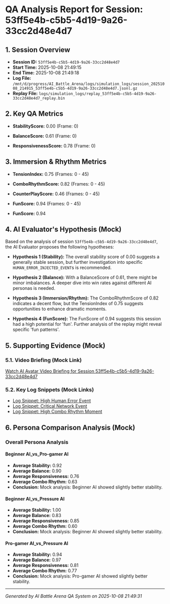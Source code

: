 # QA Analysis Report for Session: 53ff5e4b-c5b5-4d19-9a26-33cc2d48e4d7

## 1. Session Overview
*   **Session ID:** `53ff5e4b-c5b5-4d19-9a26-33cc2d48e4d7`
*   **Start Time:** 2025-10-08 21:49:15
*   **End Time:** 2025-10-08 21:49:18
*   **Log File:** `/mnt/d/progress/AI_Battle_Arena/logs/simulation_logs/session_20251008_214915_53ff5e4b-c5b5-4d19-9a26-33cc2d48e4d7.jsonl.gz`
*   **Replay File:** `logs/simulation_logs/replay_53ff5e4b-c5b5-4d19-9a26-33cc2d48e4d7_replay.bin`

## 2. Key QA Metrics


*   **StabilityScore:** 0.00 (Frame: 0)

*   **BalanceScore:** 0.61 (Frame: 0)

*   **ResponsivenessScore:** 0.78 (Frame: 0)



## 3. Immersion & Rhythm Metrics


*   **TensionIndex:** 0.75 (Frames: 0 - 45)

*   **ComboRhythmScore:** 0.82 (Frames: 0 - 45)

*   **CounterPlayScore:** 0.46 (Frames: 0 - 45)

*   **FunScore:** 0.94 (Frames: 0 - 45)


*   **FunScore:** 0.94



## 4. AI Evaluator's Hypothesis (Mock)
Based on the analysis of session `53ff5e4b-c5b5-4d19-9a26-33cc2d48e4d7`, the AI Evaluator proposes the following hypotheses:

*   **Hypothesis 1 (Stability):** The overall stability score of 0.00 suggests a generally stable session, but further investigation into specific `HUMAN_ERROR_INJECTED_EVENT`s is recommended.
*   **Hypothesis 2 (Balance):** With a BalanceScore of 0.61, there might be minor imbalances. A deeper dive into win rates against different AI personas is needed.
*   **Hypothesis 3 (Immersion/Rhythm):** The ComboRhythmScore of 0.82 indicates a decent flow, but the TensionIndex of 0.75 suggests opportunities to enhance dramatic moments.

*   **Hypothesis 4 (FunScore):** The FunScore of 0.94 suggests this session had a high potential for 'fun'. Further analysis of the replay might reveal specific 'fun patterns'.


## 5. Supporting Evidence (Mock)

### 5.1. Video Briefing (Mock Link)
[Watch AI Avatar Video Briefing for Session 53ff5e4b-c5b5-4d19-9a26-33cc2d48e4d7](mock_video_briefing_53ff5e4b-c5b5-4d19-9a26-33cc2d48e4d7.mp4)

### 5.2. Key Log Snippets (Mock Links)
*   [Log Snippet: High Human Error Event](mock_log_snippet_human_error_53ff5e4b-c5b5-4d19-9a26-33cc2d48e4d7.jsonl)
*   [Log Snippet: Critical Network Event](mock_log_snippet_network_event_53ff5e4b-c5b5-4d19-9a26-33cc2d48e4d7.jsonl)
*   [Log Snippet: High Combo Rhythm Moment](mock_log_snippet_combo_rhythm_53ff5e4b-c5b5-4d19-9a26-33cc2d48e4d7.jsonl)

## 6. Persona Comparison Analysis (Mock)

### Overall Persona Analysis

#### Beginner AI_vs_Pro-gamer AI
*   **Average Stability:** 0.92
*   **Average Balance:** 0.90
*   **Average Responsiveness:** 0.76
*   **Average Combo Rhythm:** 0.63
*   **Conclusion:** Mock analysis: Beginner AI showed slightly better stability.

#### Beginner AI_vs_Pressure AI
*   **Average Stability:** 1.00
*   **Average Balance:** 0.83
*   **Average Responsiveness:** 0.85
*   **Average Combo Rhythm:** 0.60
*   **Conclusion:** Mock analysis: Beginner AI showed slightly better stability.

#### Pro-gamer AI_vs_Pressure AI
*   **Average Stability:** 0.94
*   **Average Balance:** 0.97
*   **Average Responsiveness:** 0.81
*   **Average Combo Rhythm:** 0.77
*   **Conclusion:** Mock analysis: Pro-gamer AI showed slightly better stability.



---
*Generated by AI Battle Arena QA System on 2025-10-08 21:49:31*